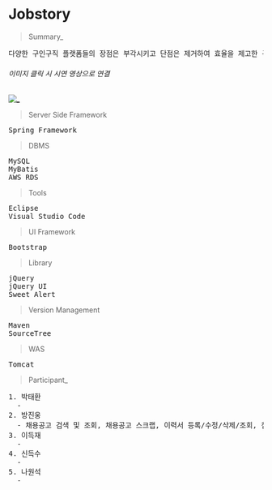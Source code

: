 # Jobstory

> Summary_
<pre>
다양한 구인구직 플랫폼들의 장점은 부각시키고 단점은 제거하여 효율을 제고한 구인구직 사이트
</pre>

###### 이미지 클릭 시 시연 영상으로 연결
[![_](https://user-images.githubusercontent.com/43169472/50580182-eca6a580-0e8e-11e9-8f71-529abe5099d8.PNG)](https://www.youtube.com/watch?v=1LxRe6rdy_c&t=20s)

> Server Side Framework
<pre>
Spring Framework
</pre>

> DBMS
<pre>
MySQL
MyBatis 
AWS RDS
</pre>  

> Tools
<pre>
Eclipse
Visual Studio Code
</pre>

> UI Framework
<pre>
Bootstrap
</pre>

> Library
<pre>
jQuery
jQuery UI
Sweet Alert
</pre>

> Version Management
<pre>
Maven
SourceTree
</pre>

> WAS
<pre>
Tomcat
</pre>

> Participant_
<pre>
1. 박태환
  -
2. 방진웅
  - 채용공고 검색 및 조회, 채용공고 스크랩, 이력서 등록/수정/삭제/조회, 첨부파일 등록/삭제/조회
3. 이득재
  - 
4. 신득수
  - 
5. 나원석
  - 
</pre>  




